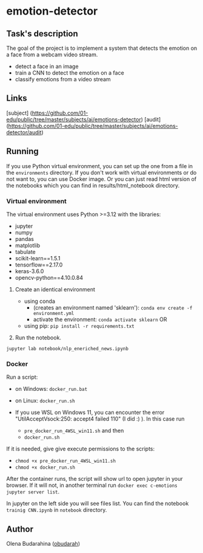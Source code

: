# emotion-detector
## Task's description

The goal of the project is to implement a system that detects the emotion on a face from a webcam video stream.
   - detect a face in an image
   - train a CNN to detect the emotion on a face
   - classify emotions from a video stream

## Links
[subject] (https://github.com/01-edu/public/tree/master/subjects/ai/emotions-detector)
[audit] (https://github.com/01-edu/public/tree/master/subjects/ai/emotions-detector/audit)

## Running 
If you use Python virtual environment, you can set up the one from a file in the `environments` directory.
If you don't work with virtual environments or do not want to, you can use Docker image.
Or you can just read html version of the notebooks which you can find in results/html_notebook directory. 

### Virtual environment 

The virtual environment uses Python >=3.12 with the libraries:
  - jupyter
  - numpy
  - pandas
  - matplotlib
  - tabulate
  - scikit-learn==1.5.1
  - tensorflow==2.17.0
  - keras-3.6.0
  - opencv-python==4.10.0.84

1. Create an identical environment

   - using conda 
       - (creates an environment named 'sklearn'):
       `conda env create -f environment.yml`
       - activate the environment:
       `conda activate sklearn`
   OR
   - using pip:
     `pip install -r requirements.txt`

2. Run the notebook.

  `jupyter lab notebook/nlp_eneriched_news.ipynb`

### Docker
Run a script:
- on Windows:    `docker_run.bat`
- on Linux:      `docker_run.sh`
    
- If you use WSL on Windows 11, you can encounter the error "UtilAcceptVsock:250: accept4 failed 110" (I did :) ).
In this case run 
  - `pre_docker_run_4WSL_win11.sh`
   and then
  - `docker_run.sh`
    
If it is needed, give give execute permissions to the scripts:
- `chmod +x pre_docker_run_4WSL_win11.sh`
- `chmod +x docker_run.sh`

After the container runs, the script will show url to open jupyter in your browser. 
If it will not, in another terminal run `docker exec c-emotions jupyter server list`.

In jupyter on the left side you will see files list.
You can find the notebook `trainig CNN.ipynb` in `notebook` directory.

## Author

Olena Budarahina ([obudarah](https://01.kood.tech/git/obudarah))